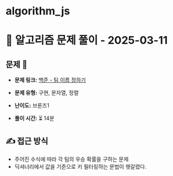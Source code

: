# algorithm_js

# 📝 알고리즘 문제 풀이 - 2025-03-11

## 문제 📖

- **문제 링크:** [백준 - 팀 이름 정하기](https://www.acmicpc.net/problem/1296)

- **문제 유형:** 구현, 문자열, 정렬

- **난이도:** 브론즈1

- **풀이 시간:** ⏳ 14분

## ✍ 접근 방식
- 주어진 수식에 따라 각 팀의 우승 확률을 구하는 문제
- 딕셔너리에서 값을 기준으로 키 필터링하는 문법이 헷갈렸다.